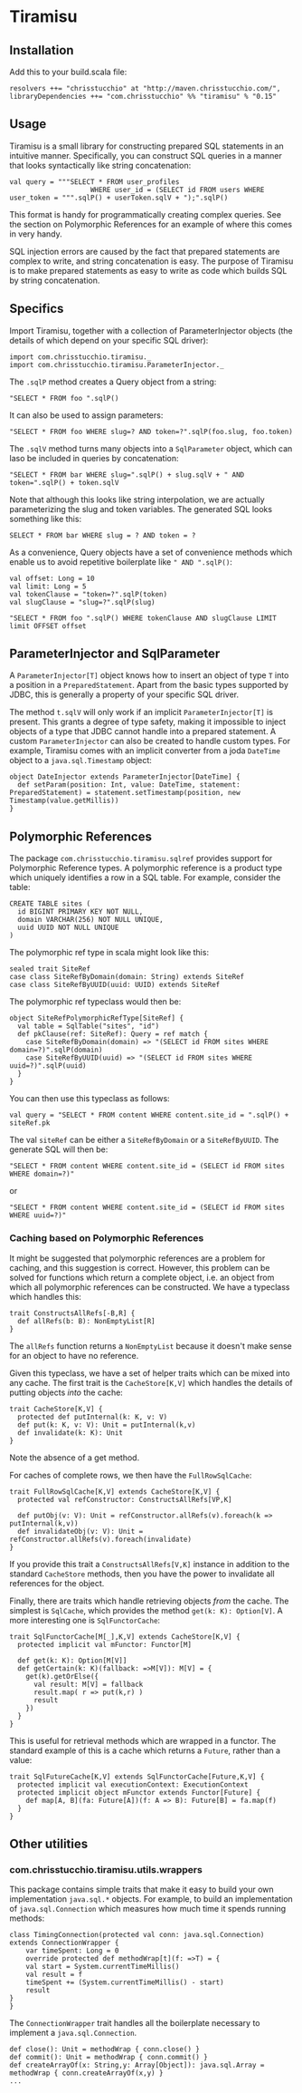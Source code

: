 # Tiramisu

## Installation

Add this to your build.scala file:

    resolvers ++= "chrisstucchio" at "http://maven.chrisstucchio.com/",
    libraryDependencies ++= "com.chrisstucchio" %% "tiramisu" % "0.15"

## Usage

Tiramisu is a small library for constructing prepared SQL statements in an intuitive manner. Specifically, you can construct SQL queries in a manner that looks syntactically like string concatenation:

    val query = """SELECT * FROM user_profiles
                        WHERE user_id = (SELECT id FROM users WHERE user_token = """.sqlP() + userToken.sqlV + ");".sqlP()

This format is handy for programmatically creating complex queries. See the section on Polymorphic References for an example of where this comes in very handy.

SQL injection errors are caused by the fact that prepared statements are complex to write, and string concatenation is easy. The purpose of Tiramisu is to make prepared statements as easy to write as code which builds SQL by string concatenation.

## Specifics

Import Tiramisu, together with a collection of ParameterInjector objects (the details of which depend on your specific SQL driver):

    import com.chrisstucchio.tiramisu._
    import com.chrisstucchio.tiramisu.ParameterInjector._

The `.sqlP` method creates a Query object from a string:

    "SELECT * FROM foo ".sqlP()

It can also be used to assign parameters:

    "SELECT * FROM foo WHERE slug=? AND token=?".sqlP(foo.slug, foo.token)

The `.sqlV` method turns many objects into a `SqlParameter` object, which can laso be included in queries by concatenation:

    "SELECT * FROM bar WHERE slug=".sqlP() + slug.sqlV + " AND token=".sqlP() + token.sqlV

Note that although this looks like string interpolation, we are actually parameterizing the slug and token variables. The generated SQL looks something like this:

    SELECT * FROM bar WHERE slug = ? AND token = ?

As a convenience, Query objects have a set of convenience methods which enable us to avoid repetitive boilerplate like `" AND ".sqlP()`:

    val offset: Long = 10
    val limit: Long = 5
    val tokenClause = "token=?".sqlP(token)
    val slugClause = "slug=?".sqlP(slug)

    "SELECT * FROM foo ".sqlP() WHERE tokenClause AND slugClause LIMIT limit OFFSET offset

## ParameterInjector and SqlParameter

A `ParameterInjector[T]` object knows how to insert an object of type `T` into a position in a `PreparedStatement`. Apart from the basic types supported by JDBC, this is generally a property of your specific SQL driver.

The method `t.sqlV` will only work if an implicit `ParameterInjector[T]` is present. This grants a degree of type safety, making it impossible to inject objects of a type that JDBC cannot handle into a prepared statement. A custom `ParameterInjector` can also be created to handle custom types. For example, Tiramisu comes with an implicit converter from a joda `DateTime` object to a `java.sql.Timestamp` object:

    object DateInjector extends ParameterInjector[DateTime] {
      def setParam(position: Int, value: DateTime, statement: PreparedStatement) = statement.setTimestamp(position, new Timestamp(value.getMillis))
    }

## Polymorphic References

The package `com.chrisstucchio.tiramisu.sqlref` provides support for Polymorphic Reference types. A polymorphic reference is a product type which uniquely identifies a row in a SQL table. For example, consider the table:

    CREATE TABLE sites (
      id BIGINT PRIMARY KEY NOT NULL,
      domain VARCHAR(256) NOT NULL UNIQUE,
      uuid UUID NOT NULL UNIQUE
    )

The polymorphic ref type in scala might look like this:

    sealed trait SiteRef
    case class SiteRefByDomain(domain: String) extends SiteRef
    case class SiteRefByUUID(uuid: UUID) extends SiteRef

The polymorphic ref typeclass would then be:

    object SiteRefPolymorphicRefType[SiteRef] {
      val table = SqlTable("sites", "id")
      def pkClause(ref: SiteRef): Query = ref match {
        case SiteRefByDomain(domain) => "(SELECT id FROM sites WHERE domain=?)".sqlP(domain)
        case SiteRefByUUID(uuid) => "(SELECT id FROM sites WHERE uuid=?)".sqlP(uuid)
      }
    }

You can then use this typeclass as follows:

    val query = "SELECT * FROM content WHERE content.site_id = ".sqlP() + siteRef.pk

The val `siteRef` can be either a `SiteRefByDomain` or a `SiteRefByUUID`. The generate SQL will then be:

    "SELECT * FROM content WHERE content.site_id = (SELECT id FROM sites WHERE domain=?)"

or

    "SELECT * FROM content WHERE content.site_id = (SELECT id FROM sites WHERE uuid=?)"

### Caching based on Polymorphic References

It might be suggested that polymorphic references are a problem for caching, and this suggestion is correct. However, this problem can be solved for functions which return a complete object, i.e. an object from which all polymorphic references can be constructed. We have a typeclass which handles this:

    trait ConstructsAllRefs[-B,R] {
      def allRefs(b: B): NonEmptyList[R]
    }

The `allRefs` function returns a `NonEmptyList` because it doesn't make sense for an object to have no reference.

Given this typeclass, we have a set of helper traits which can be mixed into any cache. The first trait is the `CacheStore[K,V]` which handles the details of putting objects *into* the cache:

    trait CacheStore[K,V] {
      protected def putInternal(k: K, v: V)
      def put(k: K, v: V): Unit = putInternal(k,v)
      def invalidate(k: K): Unit
    }

Note the absence of a get method.

For caches of complete rows, we then have the `FullRowSqlCache`:

    trait FullRowSqlCache[K,V] extends CacheStore[K,V] {
      protected val refConstructor: ConstructsAllRefs[VP,K]

      def putObj(v: V): Unit = refConstructor.allRefs(v).foreach(k => putInternal(k,v))
      def invalidateObj(v: V): Unit = refConstructor.allRefs(v).foreach(invalidate)
    }

If you provide this trait a `ConstructsAllRefs[V,K]` instance in addition to the standard `CacheStore` methods, then you have the power to invalidate all references for the object.

Finally, there are traits which handle retrieving objects *from* the cache. The simplest is `SqlCache`, which provides the method `get(k: K): Option[V]`. A more interesting one is `SqlFunctorCache`:

    trait SqlFunctorCache[M[_],K,V] extends CacheStore[K,V] {
      protected implicit val mFunctor: Functor[M]

      def get(k: K): Option[M[V]]
      def getCertain(k: K)(fallback: =>M[V]): M[V] = {
        get(k).getOrElse({
          val result: M[V] = fallback
          result.map( r => put(k,r) )
          result
        })
      }
    }

This is useful for retrieval methods which are wrapped in a functor. The standard example of this is a cache which returns a `Future`, rather than a value:

    trait SqlFutureCache[K,V] extends SqlFunctorCache[Future,K,V] {
      protected implicit val executionContext: ExecutionContext
      protected implicit object mFunctor extends Functor[Future] {
        def map[A, B](fa: Future[A])(f: A => B): Future[B] = fa.map(f)
      }
    }

## Other utilities

### com.chrisstucchio.tiramisu.utils.wrappers

This package contains simple traits that make it easy to build your own implementation `java.sql.*` objects. For example, to build an implementation of `java.sql.Connection` which measures how much time it spends running methods:

    class TimingConnection(protected val conn: java.sql.Connection) extends ConnectionWrapper {
        var timeSpent: Long = 0
        override protected def methodWrap[t](f: =>T) = {
	    val start = System.currentTimeMillis()
	    val result = f
	    timeSpent += (System.currentTimeMillis() - start)
	    result
	}
    }

The `ConnectionWrapper` trait handles all the boilerplate necessary to implement a `java.sql.Connection`.

    def close(): Unit = methodWrap { conn.close() }
    def commit(): Unit = methodWrap { conn.commit() }
    def createArrayOf(x: String,y: Array[Object]): java.sql.Array = methodWrap { conn.createArrayOf(x,y) }
    ...
